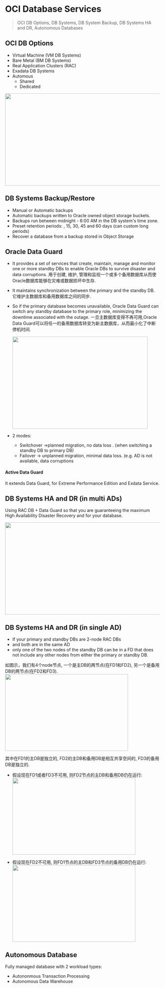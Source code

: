 # OCI Database Services

> OCI DB Options, DB Systems, DB System Backup, DB Systems HA and DR, Autonomous Databases

## OCI DB Options

- Virtual Machine (VM DB Systems)
- Bare Metal (BM DB Systems)
- Real Application Clusters (RAC)
- Exadata DB Systems
- Automous
	- Shared
	- Dedicated

<img src="https://imgur.com/vdjmQoO.png" width="730" height="300">

## DB Systems Backup/Restore

- Manual or Automatic backups
- Automatic backups written to Oracle owned object storage buckets.
- Backups run between midnight - 6:00 AM in the DB system's time zone.
- Preset retention periods: , 15, 30, 45 and 60 days (can custom long periods)
- Recover a database from a backup stored in Object Storage

## Oracle Data Guard

- It provides a set of services that create, maintain, manage and monitor one or more standby DBs to enable Oracle DBs to survive disaster and data corruptions.
用于创建, 维护, 管理和监视一个或多个备用数据库从而使Oracle数据库能够在灾难或数据损坏中生存.

- It maintains synchronization between the primary and the standby DB.
它维护主数据库和备用数据库之间的同步.

- So if the primary database becomes unavailable, Oracle Data Guard can switch any standby database to the primary role, minimizing the downtime associated with the outage.
一旦主数据库变得不再可用,Oracle Data Guard可以将任一的备用数据库转变为新主数据库，从而最小化了中断停机时间.
 
  <img src="https://imgur.com/QVAtoqA.png" width="440" height="300">

- 2 modes:
	- Switchover ->planned migration, no data loss	. (when switching a standby DB to primary DB)
	- Failover -> unplanned migration, minimal data loss. (e.g. AD is not available, data corruptions 



#### Active Data Guard
It extends Data Guard, for Extreme Performance Edition and Exdata Service.

## DB Systems HA and DR (in multi ADs)

Using RAC DB + Data Guard so that you are guaranteeing the maximum High Availability Disaster Recovery  and for your database.

<img src="https://imgur.com/DkB0ell.png" width="700" height="300">

## DB Systems HA and DR (in single AD)
- If your primary and standby DBs are 2-node RAC DBs
- and both are in the same AD
- only one of the two nodes of the standby DB can be in a FD that does not include any other nodes from either the primary or standby DB.

如图示，我们有4个node节点, 一个是主DB的两节点(在FD1和FD2), 另一个是备用DB的两节点(在FD2和FD3). 
<img src="https://imgur.com/WD903Ps.png" width="400" height="250">

其中在FD1的主DB是独立的, FD2的主DB和备用DB是相互共享空间的, FD3的备用DB是独立的.

- 假设现在FD1或者FD3不可用, 则FD2节点的主DB和备用DB仍在运行:
   <img src="https://imgur.com/hxqqk8g.png" width="400" height="250">

-  假设现在FD2不可用, 则FD1节点的主DB和FD3节点的备用DB仍在运行:
    <img src="https://imgur.com/zUmMBmQ.png" width="400" height="250">

## Autonomous Database

Fully managed database with 2 workload types:
- Autononmous Transaction Processing
- Autonomous Data Warehouse









<!--stackedit_data:
eyJoaXN0b3J5IjpbLTE3NzY4MzI1MDUsLTE2NDE1NTQ3OTMsMT
A2MjI4NDU1MCwxMTU1MTkzMDM5LDE3Nzg1MzQ1ODUsMTgwMTI3
ODgzMF19
-->